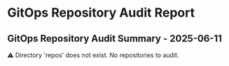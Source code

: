 # GitOps Repository Audit Report

## GitOps Repository Audit Summary - 2025-06-11
⚠️ Directory 'repos' does not exist. No repositories to audit.
